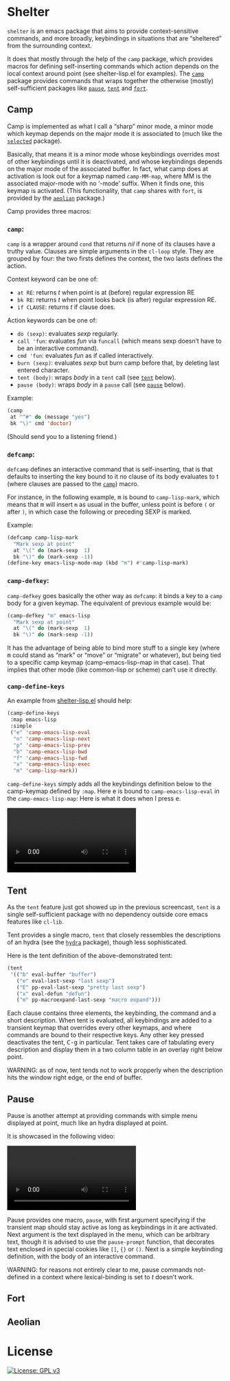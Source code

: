 # Shelter

`shelter` is an emacs package that aims to provide context-sensitive
commands, and more broadly, keybindings in situations that are
“sheltered” from the surrounding context.

It does that mostly through the help of the `camp` package, which
provides macros for defining self-inserting commands which action
depends on the local context around point (see shelter-lisp.el for
examples). The [`camp`](#camp) package provides commands that wraps
together the otherwise (mostly) self-sufficient packages like
[`pause`](#pause), [`tent`](#tent) and [`fort`](#fort).

## Camp

Camp is implemented as what I call a “sharp” minor mode, a minor mode
which keymap depends on the major mode it is associated to (much like
the [`selected`](https://github.com/Kungsgeten/selected.el) package).

Basically, that means it is a minor mode whose keybindings overrides
most of other keybindings until it is deactivated, and whose
keybindings depends on the major mode of the associated buffer. In
fact, what camp does at activation is look out for a keymap named
`camp-MM-map`, where MM is the associated major-mode with no ‘-mode’
suffix. When it finds one, this keymap is activated. (This
functionality, that `camp` shares with `fort`, is provided by the
[`aeolian`](#aeolian) package.)

Camp provides three macros:

### `camp`:

`camp` is a wrapper around `cond` that returns _nil_ if none of its
clauses have a truthy value. Clauses are simple arguments in the
`cl-loop` style. They are grouped by four: the two firsts defines the
context, the two lasts defines the action.

Context keyword can be one of:
- `at RE`: returns _t_ when point is at (before) regular expression RE
- `bk RE`: returns _t_ when point looks back (is after) regular
  expression RE.
- `if CLAUSE`: returns _t_ if clause does.

Action keywords can be one of:
- `do (sexp)`: evaluates _sexp_ regularly.
- `call 'fun`: evaluates _fun_ via `funcall` (which means sexp
doesn’t have to be an interactive command).
- `cmd 'fun`: evaluates _fun_ as if called interactively.
- `burn (sexp)`: evaluates _sexp_ but burn camp before that, by
deleting last entered character.
- `tent (body)`: wraps _body_ in a `tent` call (see [`tent`](#tent)
below).
- `pause (body)`: wraps _body_ in a `pause` call (see
[`pause`](#pause) below).

Example:
```lisp
(camp
 at "^#" do (message "yes")
 bk "\)" cmd 'doctor)
```

(Should send you to a listening friend.)

### **`defcamp`**:

`defcamp` defines an interactive command that is self-inserting, that
is that defaults to inserting the key bound to it no clause of its
body evaluates to t (where clauses are passed to the
[`camp`](#camp-1)) macro.

For instance, in the following example, <kbd>m</kbd> is bound to
`camp-lisp-mark`, which means that <kbd>m</kbd> will insert `m` as
usual in the buffer, unless point is before `(` or after `)`, in which
case the following or preceding SEXP is marked.

Example:

```lisp
(defcamp camp-lisp-mark
  "Mark sexp at point"
  at "\(" do (mark-sexp  1)
  bk "\)" do (mark-sexp -1))
(define-key emacs-lisp-mode-map (kbd "m") #'camp-lisp-mark)  
```

### **`camp-defkey`**:

`camp-defkey` goes basically the other way as `defcamp`: it binds
a key to a `camp` body for a given keymap. The equivalent of previous
example would be:

```lisp
(camp-defkey "m" emacs-lisp 
  "Mark sexp at point"
  at "\(" do (mark-sexp  1)
  bk "\)" do (mark-sexp -1))
```

It has the advantage of being able to bind more stuff to a single key
(where <kbd>m</kbd> could stand as “mark” or “move” or “migrate” or
whatever), but being tied to a specific camp keymap
(camp-emacs-lisp-map in that case). That implies that other mode
(like common-lisp or scheme) can’t use it directly.

### **`camp-define-keys`**

An example from
[shelter-lisp.el](https://github.com/sam217pa/emacs-shelter/blob/master/shelter-lisp.el)
should help:

```lisp
(camp-define-keys
 :map emacs-lisp
 :simple
 ("e" 'camp-emacs-lisp-eval
  "n" 'camp-emacs-lisp-next
  "p" 'camp-emacs-lisp-prev
  "b" 'camp-emacs-lisp-bwd
  "f" 'camp-emacs-lisp-fwd
  "x" 'camp-emacs-lisp-exec
  "m" 'camp-lisp-mark))
```

`camp-define-keys` simply adds all the keybindings definition below to
the camp-keymap defined by `:map`. Here <kbd>e</kbd> is bound to
`camp-emacs-lisp-eval` in the `camp-emacs-lisp-map`: Here is what it
does when I press <kbd>e</kbd>.

![camp1](https://sam217pa.github.io/emacs-shelter/camp1.mp4)

## Tent

As the `tent` feature just got showed up in the previous screencast,
`tent` is a single self-sufficient package with no dependency outside
core emacs features like `cl-lib`.

Tent provides a single macro, `tent` that closely ressembles the
descriptions of an hydra (see the
[`hydra`](https://github.com/abo-abo/hydra) package), though less
sophisticated.

Here is the tent definition of the above-demonstrated tent:

```lisp
(tent 
 '(("b" eval-buffer "buffer")
   ("e" eval-last-sexp "last sexp")
   ("E" pp-eval-last-sexp "pretty last sexp")
   ("x" eval-defun "defun")
   ("m" pp-macroexpand-last-sexp "macro expand")))
```

Each clause contains three elements, the keybinding, the command and
a short description. When tent is evaluated, all keybindings are added
to a transient keymap that overrides every other keymaps, and where
commands are bound to their respective keys. Any other key pressed
deactivates the tent, <kbd>C-g</kbd> in particular. Tent takes care of
tabulating every description and display them in a two column table in
an overlay right below point.

WARNING: as of now, tent tends not to work propperly when the description hits
the window right edge, or the end of buffer.

## Pause

Pause is another attempt at providing commands with simple menu
displayed at point, much like an hydra displayed at point.

It is showcased in the following video:

![](https://sam217pa.github.io/emacs-shelter/camp2.mp4)

Pause provides one macro, `pause`, with first argument specifying if
the transient map should stay active as long as keybindings in it are
activated. Next argument is the text displayed in the menu, which can
be arbitrary text, though it is advised to use the `pause-prompt`
function, that decorates text enclosed in special cookies like `[]`,
`{}` or `()`. Next is a simple keybinding definition, with the body of
an interactive command. 

WARNING: for reasons not entirely clear to me, pause commands
not-defined in a context where lexical-binding is set to _t_ doesn’t
work. 

## Fort



## Aeolian

# License

[![License: GPL v3](https://img.shields.io/badge/License-GPLv3-blue.svg)](https://www.gnu.org/licenses/gpl-3.0)
